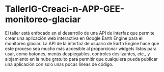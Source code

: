 # TallerIG-Creaci-n-APP-GEE-monitoreo-glaciar
El taller está enfocado en el desarrollo de una API de interfaz que permite crear una aplicación web interactiva en Google Earth Engine para el monitoreo glaciar. La API de la interfaz de usuario de Earth Engine hace que este proceso sea mucho más accesible al proporcionar widgets listos para usar, como botones, menús desplegables, controles deslizantes, etc., y alojamiento en la nube gratuito para permitir que cualquiera pueda publicar una aplicación con solo unas pocas líneas de código.
